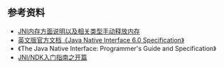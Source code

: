 ## 参考资料

* [JNI内存方面说明以及相关类型手动释放内存](https://blog.csdn.net/nanke_yh/article/details/124863685)
* [英文版官方文档《Java Native Interface 6.0 Specification》](http://docs.oracle.com/javase/7/docs/technotes/guides/jni/spec/jniTOC.html)
* 《The Java Native Interface: Programmer's Guide and Specification》
* [JNI/NDK入门指南之开篇](https://blog.csdn.net/tkwxty/article/details/103971798)